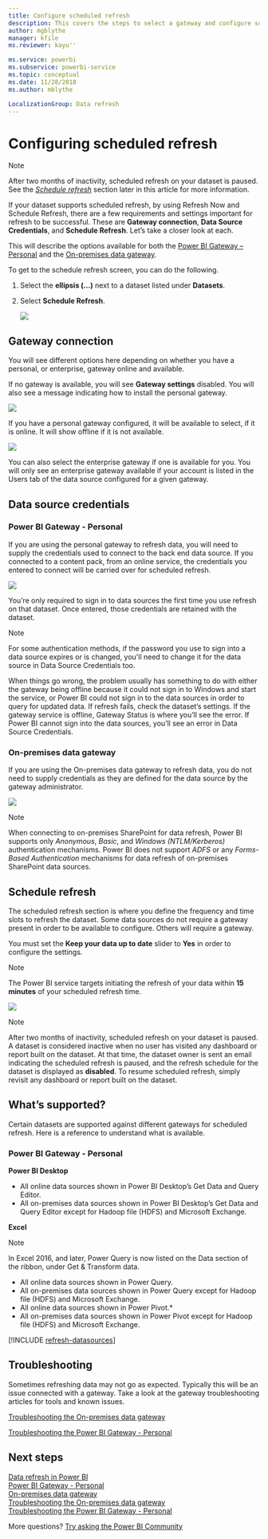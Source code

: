```yaml
---
title: Configure scheduled refresh
description: This covers the steps to select a gateway and configure scheduled refresh.
author: mgblythe
manager: kfile
ms.reviewer: kayu''

ms.service: powerbi
ms.subservice: powerbi-service
ms.topic: conceptual
ms.date: 11/28/2018
ms.author: mblythe

LocalizationGroup: Data refresh
---
```

# Configuring scheduled refresh

>[!NOTE]
>After two months of inactivity, scheduled refresh on your dataset is paused. See the [*Schedule refresh*](#schedule-refresh) section later in this article for more information.
> 
> 

If your dataset supports scheduled refresh, by using Refresh Now and Schedule Refresh, there are a few requirements and settings important for refresh to be successful. These are **Gateway connection**, **Data Source Credentials**, and **Schedule Refresh**. Let’s take a closer look at each.

This will describe the options available for both the [Power BI Gateway – Personal](service-gateway-personal-mode.md) and the [On-premises data gateway](service-gateway-onprem.md).

To get to the schedule refresh screen, you can do the following.

1. Select the **ellipsis (...)** next to a dataset listed under **Datasets**.
2. Select **Schedule Refresh**.
   
    ![](media/refresh-scheduled-refresh/dataset-menu.png)

## Gateway connection
You will see different options here depending on whether you have a personal, or enterprise, gateway online and available.

If no gateway is available, you will see **Gateway settings** disabled. You will also see a message indicating how to install the personal gateway.

![](media/refresh-scheduled-refresh/gateway-not-configured.png)

If you have a personal gateway configured, it will be available to select, if it is online. It will show offline if it is not available.

![](media/refresh-scheduled-refresh/gateway-connection.png)

You can also select the enterprise gateway if one is available for you. You will only see an enterprise gateway available if your account is listed in the Users tab of the data source configured for a given gateway.

## Data source credentials
### Power BI Gateway - Personal
If you are using the personal gateway to refresh data, you will need to supply the credentials used to connect to the back end data source. If you connected to a content pack, from an online service, the credentials you entered to connect will be carried over for scheduled refresh.

![](media/refresh-scheduled-refresh/data-source-credentials-pgw.png)

You’re only required to sign in to data sources the first time you use refresh on that dataset. Once entered, those credentials are retained with the dataset.

> [!NOTE]
> For some authentication methods, if the password you use to sign into a data source expires or is changed, you'll need to change it for the data source in Data Source Credentials too.
> 
> 

When things go wrong, the problem usually has something to do with either the gateway being offline because it could not sign in to Windows and start the service, or Power BI could not sign in to the data sources in order to query for updated data. If refresh fails, check the dataset’s settings. If the gateway service is offline, Gateway Status is where you’ll see the error. If Power BI cannot sign into the data sources, you’ll see an error in Data Source Credentials.

### On-premises data gateway
If you are using the On-premises data gateway to refresh data, you do not need to supply credentials as they are defined for the data source by the gateway administrator.

![](media/refresh-scheduled-refresh/data-source-credentials-egw.png)

> [!NOTE]
> When connecting to on-premises SharePoint for data refresh, Power BI supports only *Anonymous*, *Basic*, and *Windows (NTLM/Kerberos)* authentication mechanisms. Power BI does not support *ADFS* or any *Forms-Based Authentication* mechanisms for data refresh of on-premises SharePoint data sources.
> 
> 

## Schedule refresh
The scheduled refresh section is where you define the frequency and time slots to refresh the dataset. Some data sources do not require a gateway present in order to be available to configure. Others will require a gateway.

You must set the **Keep your data up to date** slider to **Yes** in order to configure the settings.

> [!NOTE]
> The Power BI service targets initiating the refresh of your data within **15 minutes** of your scheduled refresh time.
> 
> 

![](media/refresh-scheduled-refresh/scheduled-refresh.png)

> [!NOTE]
> After two months of inactivity, scheduled refresh on your dataset is paused. A dataset is considered inactive when no user has visited any dashboard or report built on the dataset. At that time, the dataset owner is sent an email indicating the scheduled refresh is paused, and the refresh schedule for the dataset is displayed as **disabled**. To resume scheduled refresh, simply revisit any dashboard or report built on the dataset.
> 
> 

## What’s supported?
Certain datasets are supported against different gateways for scheduled refresh. Here is a reference to understand what is available.

### Power BI Gateway - Personal
**Power BI Desktop**

* All online data sources shown in Power BI Desktop’s Get Data and Query Editor.
* All on-premises data sources shown in Power BI Desktop’s Get Data and Query Editor except for Hadoop file (HDFS) and Microsoft Exchange.

**Excel**

> [!NOTE]
> In Excel 2016, and later, Power Query is now listed on the Data section of the ribbon, under Get & Transform data.
> 
> 

* All online data sources shown in Power Query.
* All on-premises data sources shown in Power Query except for Hadoop file (HDFS) and Microsoft Exchange.
* All online data sources shown in Power Pivot.\*
* All on-premises data sources shown in Power Pivot except for Hadoop file (HDFS) and Microsoft Exchange.

<!-- Refresh Data sources-->
[!INCLUDE [refresh-datasources](./includes/refresh-datasources.md)]

## Troubleshooting
Sometimes refreshing data may not go as expected. Typically this will be an issue connected with a gateway. Take a look at the gateway troubleshooting articles for tools and known issues.

[Troubleshooting the On-premises data gateway](service-gateway-onprem-tshoot.md)

[Troubleshooting the Power BI Gateway - Personal](service-admin-troubleshooting-power-bi-personal-gateway.md)

## Next steps
[Data refresh in Power BI](refresh-data.md)  
[Power BI Gateway - Personal](service-gateway-personal-mode.md)  
[On-premises data gateway](service-gateway-onprem.md)  
[Troubleshooting the On-premises data gateway](service-gateway-onprem-tshoot.md)  
[Troubleshooting the Power BI Gateway - Personal](service-admin-troubleshooting-power-bi-personal-gateway.md)  

More questions? [Try asking the Power BI Community](http://community.powerbi.com/)

